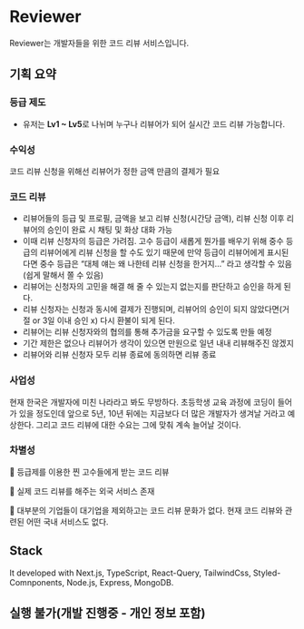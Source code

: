 # Reviewer

Reviewer는 개발자들을 위한 코드 리뷰 서비스입니다.


## 기획 요약

### **등급 제도**

- 유저는 **Lv1 ~ Lv5**로 나뉘며 누구나 리뷰어가 되어 실시간 코드 리뷰 가능합니다.


### **수익성**

코드 리뷰 신청을 위해선 리뷰어가 정한 금액 만큼의 결제가 필요

### **코드 리뷰**

- 리뷰어들의 등급 및 프로필, 금액을 보고 리뷰 신청(시간당 금액), 리뷰 신청 이후 리뷰어의 승인이 완료 시 채팅 및 화상 대화 가능
- 이때 리뷰 신청자의 등급은 가려짐. 고수 등급이 새롭게 뭔가를 배우기 위해 중수 등급의 리뷰어에게 리뷰 신청을 할 수도 있기 때문에 만약 등급이 리뷰어에게 표시된다면 중수 등급은 “대체 얘는 왜 나한테 리뷰 신청을 한거지…” 라고 생각할 수 있음 (쉽게 말해서 쫄 수 있음)
- 리뷰어는 신청자의 고민을 해결 해 줄 수 있는지 없는지를 판단하고 승인을 하게 된다.
- 리뷰 신청자는 신청과 동시에 결제가 진행되며, 리뷰어의 승인이 되지 않았다면(거절 or 3일 이내 승인 x) 다시 환불이 되게 된다.
- 리뷰어는 리뷰 신청자와의 협의를 통해 추가금을 요구할 수 있도록 만들 예정
- 기간 제한은 없으나 리뷰어가 생각이 있으면 만원으로 일년 내내 리뷰해주진 않겠지
- 리뷰어와 리뷰 신청자 모두 리뷰 종료에 동의하면 리뷰 종료

### **사업성**

현재 한국은 개발자에 미친 나라라고 봐도 무방하다. 초등학생 교육 과정에 코딩이 들어가 있을 정도인데 앞으로 5년, 10년 뒤에는 지금보다 더 많은 개발자가 생겨날 거라고 예상한다. 그리고 코드 리뷰에 대한 수요는 그에 맞춰 계속 늘어날 것이다.

### **차별성**

🥇 등급제를 이용한 찐 고수들에게 받는 코드 리뷰

🥈 실제 코드 리뷰를 해주는 외국 서비스 존재

🥉 대부분의 기업들이 대기업을 제외하고는 코드 리뷰 문화가 없다. 현재 코드 리뷰와 관련된 어떤 국내 서비스도 없다.


## Stack

It developed with Next.js, TypeScript, React-Query, TailwindCss, Styled-Comnponents, Node.js, Express, MongoDB.

## 실행 불가(개발 진행중 - 개인 정보 포함)
